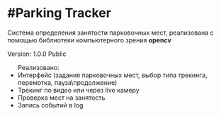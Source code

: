 #Parking Tracker
===============

Система определения занятости парковочных мест, реализована с помощью библиотеки компьютерного зрения <b>opencv</b>

Version:  1.0.0 Public

<ul>Реализовано:
<li>Интерфейс (задания парковочных мест, выбор типа трекинга, перемотка, пауза\продолжение)
<li>Трекинг по видео или через live камеру
<li>Проверка мест на занятость
<li>Запись событий в log
